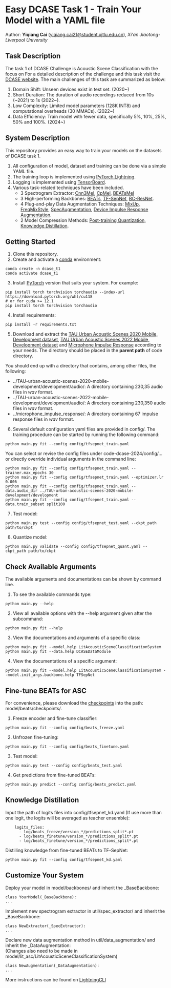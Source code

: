 # Easy DCASE Task 1 - Train Your Model with a YAML file

Author: **Yiqiang Cai** (yiqiang.cai21@student.xjtlu.edu.cn), *Xi'an Jiaotong-Liverpool University*

## Task Description

The task 1 of DCASE Challenge is Acoustic Scene Classification with the focus on  For a detailed description of the challenge and this task visit the [DCASE website](https://dcase.community/challenge2024/). The main challenges of this task are summarized as below:
1. Domain Shift: Unseen devices exist in test set. (2020~)
2. Short Duration: The duration of audio recordings reduced from 10s (~2021) to 1s (2022~).
3. Low Complexity: Limited model parameters (128K INT8) and computational overheads (30 MMACs). (2022~)
4. Data Efficiency: Train model with fewer data, specifically 5%, 10%, 25%, 50% and 100%. (2024~)

## System Description

This repository provides an easy way to train your models on the datasets of DCASE task 1.

1. All configuration of model, dataset and training can be done via a simple YAML file.
2. The training loop is implemented using [PyTorch Lightning](https://lightning.ai/).
3. Logging is implemented using [TensorBoard](https://pytorch.org/tutorials/recipes/recipes/tensorboard_with_pytorch.html).
4. Various task-related techniques have been included.
   * 3 Spectrogram Extractor: [Cnn3Mel](https://dcase-repo.github.io/dcase_util/generated/dcase_util.features.MelExtractor.html?highlight=mel#dcase_util.features.MelExtractor), [CpMel](https://github.com/fschmid56/cpjku_dcase23/tree/main), [BEATsMel](https://github.com/microsoft/unilm/tree/master/beats)
   * 3 High-performing Backbones: [BEATs](https://arxiv.org/pdf/2212.09058), [TF-SepNet](https://ieeexplore.ieee.org/abstract/document/10447999), [BC-ResNet](https://arxiv.org/abs/2106.04140).
   * 4 Plug-and-play Data Augmentation Techniques: [MixUp](https://arxiv.org/abs/1710.09412), [FreqMixStyle](https://dcase.community/documents/workshop2022/proceedings/DCASE2022Workshop_Schmid_27.pdf), [SpecAugmentation](https://arxiv.org/abs/1904.08779), [Device Impulse Response Augmentation](https://arxiv.org/pdf/2305.07499).
   * 2 Model Compression Methods: [Post-training Quantization](https://lightning.ai/docs/pytorch/stable/advanced/post_training_quantization.html#model-quantization), [Knowledge Distillation](https://github.com/fschmid56/cpjku_dcase23/tree/main).

## Getting Started

1. Clone this repository.
2. Create and activate a [conda](https://docs.anaconda.com/free/miniconda/index.html) environment:

```
conda create -n dcase_t1
conda activate dcase_t1
```

3. Install [PyTorch](https://pytorch.org/get-started/previous-versions/) version that suits your system. For example:

```
pip install torch torchvision torchaudio --index-url https://download.pytorch.org/whl/cu118
# or for cuda >= 12.1
pip install torch torchvision torchaudio
```

4. Install requirements:

```
pip install -r requirements.txt
```

5. Download and extract the [TAU Urban Acoustic Scenes 2020 Mobile, Development dataset](https://zenodo.org/records/3819968), [TAU Urban Acoustic Scenes 2022 Mobile, Development dataset](https://zenodo.org/records/6337421) and [Microphone Impulse Response](https://micirp.blogspot.com/?m=1) according to your needs.  The directory should be placed in the **parent path** of code directory.

You should end up with a directory that contains, among other files, the following:
* ../TAU-urban-acoustic-scenes-2020-mobile-development/development/audio/: A directory containing 230,35 audio files in *wav* format.
* ../TAU-urban-acoustic-scenes-2022-mobile-development/development/audio/: A directory containing 230,350 audio files in *wav* format.
* ../microphone_impulse_response/: A directory containing 67 impulse response files in *wav* format.

6. Several default configuration yaml files are provided in config/. The training procedure can be started by running the following command:
```
python main.py fit --config config/tfsepnet_train.yaml
```

You can select or revise the config files under code-dcase-2024/config/... or directly override individual arguments in the command line:
```
python main.py fit --config config/tfsepnet_train.yaml --trainer.max_epochs 30
python main.py fit --config config/tfsepnet_train.yaml --optimizer.lr 0.006
python main.py fit --config config/tfsepnet_train.yaml --data.audio_dir ../TAU-urban-acoustic-scenes-2020-mobile-development/development
python main.py fit --config config/tfsepnet_train.yaml --data.train_subset split100
```

7. Test model:
```
python main.py test --config config/tfsepnet_test.yaml --ckpt_path path/to/ckpt
```

8. Quantize model:
```
python main.py validate --config config/tfsepnet_quant.yaml --ckpt_path path/to/ckpt
```

## Check Available Arguments

The available arguments and documentations can be shown by command line.
1. To see the available commands type:
```
python main.py --help
```

2. View all available options with the --help argument given after the subcommand:
```
python main.py fit --help
```

3. View the documentations and arguments of a specific class:
```
python main.py fit --model.help LitAcousticSceneClassificationSystem
python main.py fit --data.help DCASEDataModule
```
4. View the documentations of a specific argument:
```
python main.py fit --model.help LitAcousticSceneClassificationSystem --model.init_args.backbone.help TFSepNet
```

## Fine-tune BEATs for ASC
For convenience, please download the [checkpoints](https://github.com/microsoft/unilm/tree/master/beats) into the path: model/beats/checkpoints/.

1. Freeze encoder and fine-tune classifier:
```
python main.py fit --config config/beats_freeze.yaml
```
2. Unfrozen fine-tuning:
```
python main.py fit --config config/beats_finetune.yaml
```
3. Test model:
```
python main.py test --config config/beats_test.yaml
```
4. Get predictions from fine-tuned BEATs:
```
python main.py predict --config config/beats_predict.yaml
```

## Knowledge Distillation
Input the path of logits files into config/tfsepnet_kd.yaml (If use more than one logit, the logits will be averaged as teacher ensemble):
```
    logits_files:
      - log/beats_freeze/version_*/predictions_split*.pt
      - log/beats_finetune/version_*/predictions_split*.pt
      - log/beats_finetune/version_*/predictions_split*.pt
```
Distilling knowledge from fine-tuned BEATs to TF-SepNet:
```
python main.py fit --config config/tfsepnet_kd.yaml
```

## Customize Your System

Deploy your model in model/backbones/ and inherit the _BaseBackbone:
```
class YourModel(_BaseBackbone):
...
```
Implement new spectrogram extractor in util/spec_extractor/ and inherit the _BaseBackbone:
```
class NewExtractor(_SpecExtractor):
...
```
Declare new data augmentation method in util/data_augmentation/ and inherit the _DataAugmentation:  
(Changes also need to be made in model/lit_asc/LitAcousticSceneClassificationSystem)
```
class NewAugmentation(_DataAugmentation):
...
```

More instructions can be found on [LightningCLI](https://lightning.ai/docs/pytorch/stable/cli/lightning_cli.html)

